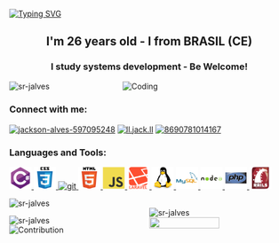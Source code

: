 
[![Typing SVG](https://readme-typing-svg.herokuapp.com/?color=1c1c1c&size=35&center=true&vCenter=true&width=1000&lines=Hi,+My+Name+is+Jackson+Alves;:%29)](https://git.io/typing-svg)

<h2 align="center">I'm 26 years old - I from BRASIL (CE)</h2>
<h3 align="center">I study systems development - Be Welcome!</h3>

</div>

<img align="right" alt="Coding" width="300" src="https://cutewallpaper.org/24/animated-computer-gifs/computer-c4f8c-keyboard-53e02-gifs-09723-get-f46c8-the-640fd-best-9ec59-gif-f45b7-on-0fcad-giphy.gif"> 

<p align="left"> <img src="https://komarev.com/ghpvc/?username=sr-jalves&label=Profile%20views&color=0e75b6&style=flat" alt="sr-jalves" /> </p>

<h3 align="left">Connect with me:</h3>
<p align="left">
<a href="https://linkedin.com/in/jackson-alves-597095248" target="blank"><img align="center" src="https://raw.githubusercontent.com/rahuldkjain/github-profile-readme-generator/master/src/images/icons/Social/linked-in-alt.svg" alt="jackson-alves-597095248" height="30" width="40" /></a>
<a href="https://instagram.com/ll.jack.ll" target="blank"><img align="center" src="https://raw.githubusercontent.com/rahuldkjain/github-profile-readme-generator/master/src/images/icons/Social/instagram.svg" alt="ll.jack.ll" height="30" width="40" /></a>
<a href="https://discord.gg/8690781014167" target="blank"><img align="center" src="https://raw.githubusercontent.com/rahuldkjain/github-profile-readme-generator/master/src/images/icons/Social/discord.svg" alt="8690781014167" height="30" width="40" /></a>
</p>

<h3 align="left">Languages and Tools:</h3>
<p align="left"> <a href="https://www.w3schools.com/cs/" target="_blank" rel="noreferrer"> <img src="https://raw.githubusercontent.com/devicons/devicon/master/icons/csharp/csharp-original.svg" alt="csharp" width="40" height="40"/> </a> <a href="https://www.w3schools.com/css/" target="_blank" rel="noreferrer"> <img src="https://raw.githubusercontent.com/devicons/devicon/master/icons/css3/css3-original-wordmark.svg" alt="css3" width="40" height="40"/> </a> <a href="https://git-scm.com/" target="_blank" rel="noreferrer"> <img src="https://www.vectorlogo.zone/logos/git-scm/git-scm-icon.svg" alt="git" width="40" height="40"/> </a> <a href="https://www.w3.org/html/" target="_blank" rel="noreferrer"> <img src="https://raw.githubusercontent.com/devicons/devicon/master/icons/html5/html5-original-wordmark.svg" alt="html5" width="40" height="40"/> </a> <a href="https://developer.mozilla.org/en-US/docs/Web/JavaScript" target="_blank" rel="noreferrer"> <img src="https://raw.githubusercontent.com/devicons/devicon/master/icons/javascript/javascript-original.svg" alt="javascript" width="40" height="40"/> </a> <a href="https://laravel.com/" target="_blank" rel="noreferrer"> <img src="https://raw.githubusercontent.com/devicons/devicon/master/icons/laravel/laravel-plain-wordmark.svg" alt="laravel" width="40" height="40"/> </a> <a href="https://www.linux.org/" target="_blank" rel="noreferrer"> <img src="https://raw.githubusercontent.com/devicons/devicon/master/icons/linux/linux-original.svg" alt="linux" width="40" height="40"/> </a> <a href="https://www.mysql.com/" target="_blank" rel="noreferrer"> <img src="https://raw.githubusercontent.com/devicons/devicon/master/icons/mysql/mysql-original-wordmark.svg" alt="mysql" width="40" height="40"/> </a> <a href="https://nodejs.org" target="_blank" rel="noreferrer"> <img src="https://raw.githubusercontent.com/devicons/devicon/master/icons/nodejs/nodejs-original-wordmark.svg" alt="nodejs" width="40" height="40"/> </a> <a href="https://www.php.net" target="_blank" rel="noreferrer"> <img src="https://raw.githubusercontent.com/devicons/devicon/master/icons/php/php-original.svg" alt="php" width="40" height="40"/> </a> <a href="https://rubyonrails.org" target="_blank" rel="noreferrer"> <img src="https://raw.githubusercontent.com/devicons/devicon/master/icons/rails/rails-original-wordmark.svg" alt="rails" width="40" height="40"/> </a> </p>


<p>&nbsp;<img align="left" src="https://github-readme-stats.vercel.app/api?username=sr-jalves&show_icons=true&locale=en" alt="sr-jalves" width="50%" height="50%"/><img align="right" src="https://github-readme-stats.vercel.app/api/top-langs?username=sr-jalves&show_icons=true&locale=en&layout=compact" alt="sr-jalves"width="50%" height="50%"/></p>

<p><img align="left" src="https://github-readme-streak-stats.herokuapp.com/?user=sr-jalves&" alt="sr-jalves" width="50%" height="50%"/>
<img img align="right" src="https://github-profile-trophy.vercel.app/?username=Sr-jalves&theme=dracula&row=2&no-bg=true&column=3&margin-w=15&margin-h=15" width="50%" height="50%"/>
</p>

![Contribution](https://activity-graph.herokuapp.com/graph?username=Sr-jalves&theme=gotham&hide_border=true&area=true)


   

